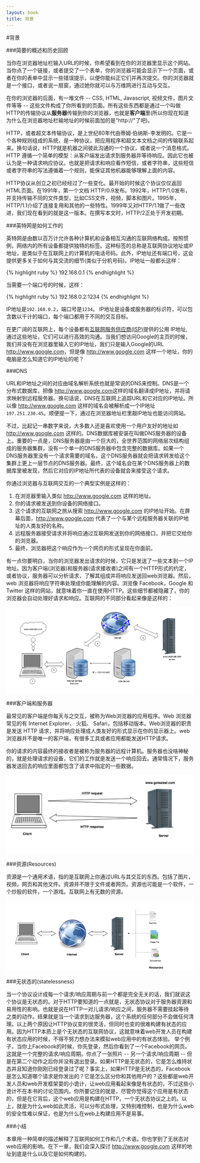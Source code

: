```yaml
---
layout: book
title: 背景
---
```


#背景

###简要的概述和历史回顾

当你在浏览器地址栏输入URL的时候，你希望看到在你的浏览器里显示这个网站。当你点了一个链接，或者提交了一个表单，你的浏览器可能会显示下一个页面，或者在你的表单中显示一些错误提示，以便你能纠正它们并再次提交。你的浏览器就是一个接口，或者说一扇窗，通过她你就可以与万维网进行互动与交互。

在你的浏览器的后面，有一堆文件 -- CSS, HTML, Javascript, 视频文件，图片文件等等 -- 这些文件构成了你所看到的页面。所有这些东西都是通过一个叫做HTTP的传输协议从**服务器**传输到你的浏览器，也就是**客户端**里(所以你现在知道为什么在浏览器地址栏输地址的时候前面加的是"http://"了吧)。

HTTP，或者超文本传输协议，是上世纪80年代由蒂姆·伯纳斯-李发明的。它是一个各种规则组成的系统，是一种协议，把应用程序和超文本文档之间的传输联系起来。换句话说，HTTP就是机器之间彼此沟通的一个协议，或者说一个消息格式。HTTP 遵循一个简单的模型：从客户端发出请求到服务器并等待响应。因此它也被认为是一种请求响应协议。也就是把请求和响应看作短信，或者字符串，这些短信或者字符串的写法遵循着一个规则，能保证其他机器能够理解上面的内容。

HTTP协议从创立之初已经经过了一些变化。最开始的时候这个协议仅仅返回HTML页面。在1991年，第一个文档 HTTP/0.9发布。1992年，HTTP/1.0发布，并支持传输不同的文件类型，比如CSS文件，视频，脚本和图片。1995年，HTTP/1.1介绍了连接复用和其他的一些特性。1999年又对HTTP/1.1做了一些改进，我们现在看到的就是这一版本。在撰写本文时，HTTP/2正处于开发初期。

###英特网是如何工作的

英特网是由数以百万计允许各种计算机和设备相互沟通的互联网络构成。按照惯例，网络内的所有设备都提供独特的标签。这种标签的总称是互联网协议地址或IP地址，是类似于在互联网上的计算机的电话号码。此外，IP地址还有端口号，这会提供更多关于如何与其交流的细节(类似于分机号码)。IP地址一般都长这样：

{% highlight ruby %}
192.168.0.1
{% endhighlight %}

当需要一个端口号的时候，这样：

{% highlight ruby %}
192.168.0.2:1234
{% endhighlight %}

IP地址是`192.168.0.2`，端口号是`1234`。
IP地址是设备或服务器的标识符，可以包含数以千计的端口，每个端口都用于不同的交互目标。

在更广阔的互联网上，每个设备都有[互联网服务供应商(ISP)](http://en.wikipedia.org/wiki/Internet_service_provider)提供的公用 IP地址, 通过这些地址，它们可以进行高效的沟通。当我们想访问Google的主页的时候，我们并没有在浏览器里输入它的IP地址，我们只是输入Google的URL <http://www.google.com>，但是像 <http://www.google.com> 这样一个地址，你的电脑是怎么知道它的IP地址的呢？

###DNS

URL和IP地址之间的对应由域名解析系统也就是常说的DNS来控制。DNS是一个分布式数据库，把像 <http://www.google.com>这样的域名翻译成IP地址，并将请求映射到远程服务器。换句话说，DNS在互联网上追踪URL和它对应的IP地址。所以像 <http://www.google.com> 这样的域名会被解析成一个IP地址 `197.251.230.45`。顺便提一下，通过在浏览器地址栏里敲IP地址也能访问网站。

不过，比起记一串数字来说，大多数人还是喜欢使用一个用户友好的地址如 <http://www.google.com> 这样的。DNS数据库被安装在叫做DNS服务器的设备上。重要的一点是，DNS服务器是由一个巨大的，全世界范围的网络层次结构组成的服务器集群，没有一个单一的DNS服务器中包含完整的数据库。如果一个DNS服务器里没有一个请求需要的域名，这个DNS服务器就会把请求转发给这个集群上更上一层节点的DNS服务器。最终，这个域名会在某个DNS服务器上的数据库里被发现，然后它对应的IP地址所代表的设备就会来接受这个请求。

你通过浏览器与互联网交互的一个典型实例是这样的：

1. 在浏览器里输入类似 <http://www.google.com> 这样的地址。
2. 你的请求被发送到你设备的网络接口。
3. 这个请求的互联网之旅从搜索 <http://www.google.com> 的IP地址开始。在屏幕后面，<http://www.google.com> 代表了一个与某个远程服务器关联的IP地址的人类友好的名称。
4. 远程服务器接受请求并将响应通过互联网发送到你的网络接口，并把它交给你的浏览器。
5. 最终，浏览器把这个响应作为一个网页的形式呈现在你面前。

有一点你要明白，当你的浏览器发出请求的时候，它只是发送了一些文本到一个IP地址。因为客户端(浏览器)和服务器(请求接收者)之间有一个HTTP形式的约定，或者协议，服务器可以分析请求，了解其组成并将响应发送回web浏览器。然后，web 浏览器将响应字符串处理成你能理解的内容。浏览像 Facebook，Google 和 Twitter 这样的网站，就意味着你一直在使用HTTP。这些细节都被隐藏了，你的浏览器会自动处理好请求和响应。互联网的不同部分看起来像是这样的：

![different_parts](../../images/internet.png)

###客户端和服务器

最常见的客户端是你每天与之交互，被称为Web浏览器的应用程序。Web 浏览器常见的有 Internet Explorer、 火狐、 Safari，包括移动版本。Web浏览器的职责是发送 HTTP 请求，并将响应处理成人类友好的形式显示在你的显示器上。web浏览器并不是唯一的客户端，有很多工具或者应用都能发送HTTP请求。

你的请求的内容最终的接收者是被称为服务器的远程计算机。服务器也没啥神秘的，就是处理请求的设备，它们的工作就是发送一个响应回去。通常情况下，服务器发送回去的响应里面都包含了请求中指定的一些数据。

![client_and_server](../../images/http_client_server.png)

###资源(Resources)

资源是一个通用术语，指的是互联网上你通过URL与其交互的东西。包括了图片，视频，网页和其他文件。资源并不限于文件或者网页。资源也可能是一个软件，一个炒股的软件，一个游戏。互联网上有无数的资源。

![resources](../../images/resources.png)

###无状态的(statelessness)

当一个协议设计成每一个请求/响应周期与前一个都是完全无关的话，我们就说这个协议是无状态的。对于HTTP要知道的一点就是，无状态协议对于服务器资源和易用性的影响。也就是说在HTTP一对儿请求/响应之间，服务器不需要挂起等待之类的动作。结果就是当一个请求到达服务器，这个系统的任何部分不会做任何清理。以上两个原因让HTTP协议变的很灵活，但同时也变的很难构建有状态的应用。因为HTTP本质上是个无状态的互联网协议，这就意味着web开发人员在构建有状态应用的时候，不得不努力想办法来模拟web应用中的有状态体验。
举个例子，当你上Facebook的时候，你先登录，然后你看到了一个Facebook的网页。这就是一个完整的请求/响应周期。你点了一张照片 -- 另一个请求/响应周期 -- 但是在第二个动作之后你并没有退出登录。如果HTTP是无状态的，它是怎么维持状态并且知道你刚刚已经登录过了呢？事实上，如果HTTP是无状态的，Facebook是怎么知道哪个请求是你发出的？它是怎么区分你和其他用户的？这些都是web开发人员和web开发框架耍的小诡计，让web应用看起来像是有状态的，不过这些小诡计不在本书的讨论范围内。你所要记住的就是，尽管你觉得这个应用是有状态的，但是在它背后，这个web应用是构建在HTTP，一个无状态协议之上的。以上，就是为什么web如此灵活，可以分布式处理，又特别难控制，也是为什么web的安全性难以保证，也是为什么在web上构建应用不是易事。

###小结

本章用一种简单的描述解释了互联网如何工作和几个术语。你也学到了无状态对web应用的影响。在下一章，我们会深入探讨 <http://www.google.com> 这样的地址到底是什么以及它是如何构建的。
